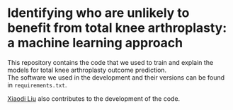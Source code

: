 # Identifying who are unlikely to benefit from total knee arthroplasty: a machine learning approach

This repository contains the code that we used to train and explain the models for total knee arthroplasty outcome prediction.   
The software we used in the development and their versions can be found in `requirements.txt`.

[Xiaodi Liu](https://github.com/dillys10) also contributes to the development of the code. 